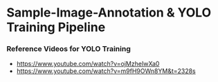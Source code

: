 # Sample-Image-Annotation & YOLO Training Pipeline

### Reference Videos for YOLO Training
- https://www.youtube.com/watch?v=ojMzheIwXa0
- https://www.youtube.com/watch?v=m9fH9OWn8YM&t=2328s

